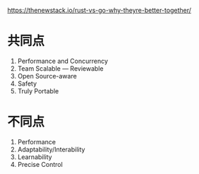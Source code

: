 
https://thenewstack.io/rust-vs-go-why-theyre-better-together/

# 共同点

1. Performance and Concurrency
2. Team Scalable — Reviewable
3. Open Source-aware
4. Safety
5. Truly Portable

# 不同点
1. Performance
2. Adaptability/Interability
3. Learnability
4. Precise Control
